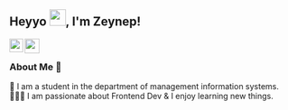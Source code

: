 
## Heyyo <img src="https://github.com/TheDudeThatCode/TheDudeThatCode/blob/master/Assets/Hi.gif" width="29px">, I'm Zeynep!


<a href="https://www.linkedin.com/in/zeynep-kambur-b71512192/">
  <img align="left" width="24px" src="https://cdn.jsdelivr.net/npm/simple-icons@v3/icons/linkedin.svg"  />
</a>

<a href="mailto:zeynepkambur@icloud.com">
  <img align="left" width="26px" src="https://cdn.jsdelivr.net/npm/simple-icons@v3/icons/gmail.svg" />
</a>
<br/>

### About Me 🚀
🌱 I am a student in the department of management information systems. </br>
👩🏻‍💻  I am passionate about Frontend Dev & I enjoy learning new things. </br>
